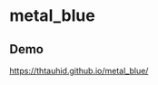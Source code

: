# metal_blue

## Demo
<a src="https://thtauhid.github.io/metal_blue/">https://thtauhid.github.io/metal_blue/</a>
